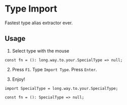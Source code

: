 # Type Import

Fastest type alias extractor ever.

## Usage

1. Select type with the mouse

```
const fn = (): long.way.to.your.SpecialType => null;
```

2. Press `F1`. Type `Import Type`. Press `Enter`.

3. Enjoy!

```
import SpecialType = long.way.to.your.SpecialType;

const fn = (): SpecialType => null;
```
